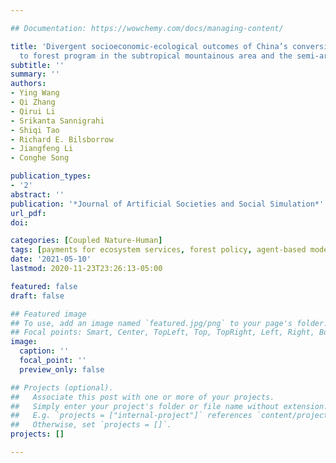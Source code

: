 ```yaml
---

## Documentation: https://wowchemy.com/docs/managing-content/

title: 'Divergent socioeconomic-ecological outcomes of China’s conversion of cropland
  to forest program in the subtropical mountainous area and the semi-arid Loess Plateau'
subtitle: ''
summary: ''
authors:
- Ying Wang
- Qi Zhang
- Qirui Li
- Srikanta Sannigrahi
- Shiqi Tao
- Richard E. Bilsborrow
- Jiangfeng Li
- Conghe Song

publication_types: 
- '2'
abstract: ''
publication: '*Journal of Artificial Societies and Social Simulation*'
url_pdf: 
doi: 

categories: [Coupled Nature-Human]
tags: [payments for ecosystem services, forest policy, agent-based modeling, social-ecological dynamics]
date: '2021-05-10'
lastmod: 2020-11-23T23:26:13-05:00

featured: false
draft: false

## Featured image
## To use, add an image named `featured.jpg/png` to your page's folder.
## Focal points: Smart, Center, TopLeft, Top, TopRight, Left, Right, BottomLeft, Bottom, BottomRight.
image:
  caption: ''
  focal_point: ''
  preview_only: false

## Projects (optional).
##   Associate this post with one or more of your projects.
##   Simply enter your project's folder or file name without extension.
##   E.g. `projects = ["internal-project"]` references `content/project/deep-learning/index.md`.
##   Otherwise, set `projects = []`.
projects: []

---
```

